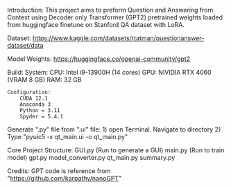 Introduction:
	This project aims to preform Question and Answering from Context using Decoder only Transformer (GPT2) pretrained weights loaded from huggingface finetune on Stanford QA dataset with LoRA.


Dataset:
	https://www.kaggle.com/datasets/rtatman/questionanswer-dataset/data


Model Weights:
	https://huggingface.co/openai-community/gpt2


Build: 
	System:
		CPU: Intel i9-13900H (14 cores)
		GPU: NIVIDIA RTX 4060 (VRAM 8 GB)
		RAM: 32 GB

	Configuration:
		CUDA 12.1
		Anaconda 3
		Python = 3.11
		Spyder = 5.4.1


Generate ".py" file from ".ui" file:
	1) open Terminal. Navigate to directory
	2) Type "pyuic5 -x qt_main.ui -o qt_main.py"



Core Project Structure:
	GUI.py (Run to generate a GUI)
	main.py (Run to train model)
	gpt.py
	model_converter.py
	qt_main.py
	summary.py


Credits:
	GPT code is reference from "https://github.com/karpathy/nanoGPT"